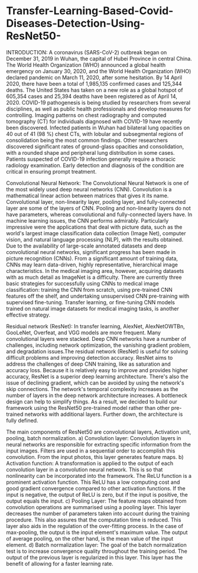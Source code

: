 # Transfer-Learning-Based-Covid-Diseases-Detection-Using-ResNet50-

INTRODUCTION:
A coronavirus (SARS-CoV-2) outbreak began on December 31, 2019 in Wuhan, the capital of Hubei Province in central China. The World Health Organization (WHO) announced a global health emergency on January 30, 2020, and the World Health Organization (WHO) declared pandemic on March 11, 2020, after some hesitation. By 14 April 2020, there have been a total of 1,985,135 confirmed cases and 125,344 deaths. The United States has taken on a new role as a global hotspot of 605,354 cases and 25,394 deaths have been registered as of April 14, 2020. COVID-19 pathogenesis is being studied by researchers from several disciplines, as well as public health professionals and develop measures for controlling. Imaging patterns on chest radiography and computed tomography (CT) for individuals diagnosed with COVID-19 have recently been discovered. Infected patients in Wuhan had bilateral lung opacities on 40 out of 41 (98 %) chest CTs, with lobular and subsegmental regions of consolidation being the most common findings. Other researchers discovered significant rates of ground-glass opacities and consolidation, with a rounded shape and peripheral lung distribution in some cases. Patients suspected of COVID-19 infection generally require a thoracic radiology examination. Early detection and diagnosis of the condition are critical in ensuring prompt treatment.


Convolutional Neural Network:
The Convolutional Neural Network is one of the most widely used deep neural networks (CNN). Convolution is a mathematical linear action between matrices that gives it its name. Convolutional layer, non-linearity layer, pooling layer, and fully-connected layer are some of the layers of CNN. Pooling and non-linearity layers do not have parameters, whereas convolutional and fully-connected layers have. In machine learning issues, the CNN performs admirably. Particularly impressive were the applications that deal with picture data, such as the world's largest image classification data collection (Image Net), computer vision, and natural language processing (NLP), with the results obtained.
Due to the availability of large-scale annotated datasets and deep convolutional neural networks, significant progress has been made in picture recognition (CNNs). From a significant amount of training data, CNNs may learn data-driven, highly representative, hierarchical image characteristics. In the medical imaging area, however, acquiring datasets with as much detail as ImageNet is a difficulty. There are currently three basic strategies for successfully using CNNs to medical image classification: training the CNN from scratch, using pre-trained CNN features off the shelf, and undertaking unsupervised CNN pre-training with supervised fine-tuning. Transfer learning, or fine-tuning CNN models trained on natural image datasets for medical imaging tasks, is another effective strategy.


Residual network (ResNet):
In transfer learning, AlexNet, AlexNetOWTBn, GooLeNet, Overfeat, and VGG models are more frequent. Many convolutional layers were stacked. Deep CNN networks have a number of challenges, including network optimization, the vanishing gradient problem, and degradation issues.The residual network (ResNet) is useful for solving difficult problems and improving detection accuracy. ResNet aims to address the challenges of deep CNN training, like as saturation and accuracy loss. Because it is relatively easy to improve and provides higher accuracy, ResNet is a superior deep learning architecture. There's also the issue of declining gradient, which can be avoided by using the network's skip connections. The network's temporal complexity increases as the number of layers in the deep network architecture increases. A bottleneck design can help to simplify things. As a result, we decided to build our framework using the ResNet50 pre-trained model rather than other pre-trained networks with additional layers. Further down, the architecture is fully defined.



The main components of ResNet50 are convolutional layers, Activation unit, pooling, batch normalization. 
a) Convolution layer: Convolution layers in neural networks are responsible for extracting specific information from the input images. Filters are used in a sequential order to accomplish this convolution. From the input photos, this layer generates feature maps.
b) Activation function: A transformation is applied to the output of each convolution layer in a convolution neural network. This is so that nonlinearity can be incorporated into the framework. The ReLU function is a prominent activation function. This ReLU has a low computing cost and good gradient convergence compared to other activation functions. If the input is negative, the output of ReLU is zero, but if the input is positive, the output equals the input.
c) Pooling Layer: The feature maps obtained from convolution operations are summarised using a pooling layer. This layer decreases the number of parameters taken into account during the training procedure. This also assures that the computation time is reduced. This layer also aids in the regulation of the over-fitting process. In the case of max-pooling, the output is the input element's maximum value. The output of average pooling, on the other hand, is the mean value of the input element.
d) Batch normalization layer: The goal of the batch normalization test is to increase convergence quality throughout the training period. The output of the previous layer is regularized in this layer. This layer has the benefit of allowing for a faster learning rate.



